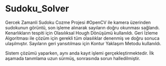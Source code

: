# Sudoku_Solver
Gercek Zamanli Sudoku Cozme Projesi
#OpenCV ile kamera üzerinden sudokunun görüntü, son işleme alınarak sayıların doğru okunması sağlandı. 
Kenarlıkların tespiti için Olasılıksal Hough Dönüşümü kullanıldı. Geri İzleme Algoritması ile çözüm için gerekli tüm olasılıklar denenmiş ve doğru sonuca ulaşılmıştır.
Sayıların geri yansıtılması için Kontur Yaklaşım Metodu kullanıldı.

Sistem çözümü yaparken, aynı anda kayıt işlemi gerçekleştirmektedir. İlk aşamada tanımlama uzun sürmüş, sonrasında sorun halledilmiştir.
